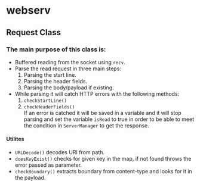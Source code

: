 # webserv
## Request Class
### The main purpose of this class is:
- Buffered reading from the socket using `recv`.
- Parse the read request in three main steps:
    1. Parsing the start line.
    2. Parsing the header fields.
    3. Parsing the body/payload if existing.
- While parsing it will catch HTTP errors with the following methods:
    1. `checkStartLine()`
    2. `checkHeaderFields()`  
If an error is catched it will be saved in a variable and it will stop parsing and set the variable `isRead` to true in order to be able to meet the condition in `ServerManager` to get the response.

#### Utilites
- `URLDecode()` decodes URI from path.
- `doesKeyExist()` checks for given key in the map, if not found throws the error passed as parameter.
- `checkBoundary()` extracts boundary from content-type and looks for it in the payload.

